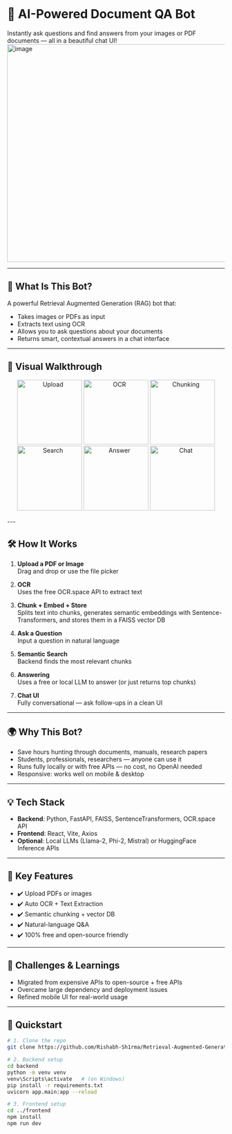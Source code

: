 # 🤖 AI-Powered Document QA Bot

Instantly ask questions and find answers from your images or PDF documents — all in a beautiful chat UI!
<img width="1588" height="505" alt="image" src="https://github.com/user-attachments/assets/ce90238f-835b-4060-9810-75136fbf9710" />


---

## 🚀 What Is This Bot?

A powerful Retrieval Augmented Generation (RAG) bot that:

- Takes images or PDFs as input
- Extracts text using OCR
- Allows you to ask questions about your documents
- Returns smart, contextual answers in a chat interface

---

## 🎨 Visual Walkthrough

<p align="center">
  <img src="https://github.com/user-attachments/assets/10b91146-f22c-443c-85d4-a869452d8465" alt="Upload" width="150" />
  <img src="https://github.com/user-attachments/assets/e9739534-d090-40dd-a240-dfc5ae2d7143" alt="OCR" width="150" />
  <img src="https://github.com/user-attachments/assets/19a379d7-8209-42d9-8a9c-ab78c57d29f4" alt="Chunking" width="150" />
  <img src="https://github.com/user-attachments/assets/5cc770ba-9efc-49d1-b595-db0840f4cbba" alt="Search" width="150" />
  <img src="https://github.com/user-attachments/assets/a26f5a23-7805-4f95-80a5-d7832ba9a20d" alt="Answer" width="150" />
  <img src="https://github.com/user-attachments/assets/90f704d9-3cb6-4557-87af-fb01aeb13ae2" alt="Chat" width="150" />
</p>
---

## 🛠️ How It Works

1. **Upload a PDF or Image**  
   Drag and drop or use the file picker

2. **OCR**  
   Uses the free OCR.space API to extract text

3. **Chunk + Embed + Store**  
   Splits text into chunks, generates semantic embeddings with Sentence-Transformers, and stores them in a FAISS vector DB

4. **Ask a Question**  
   Input a question in natural language

5. **Semantic Search**  
   Backend finds the most relevant chunks

6. **Answering**  
   Uses a free or local LLM to answer (or just returns top chunks)

7. **Chat UI**  
   Fully conversational — ask follow-ups in a clean UI

---

## 🌍 Why This Bot?

- Save hours hunting through documents, manuals, research papers
- Students, professionals, researchers — anyone can use it
- Runs fully locally or with free APIs — no cost, no OpenAI needed
- Responsive: works well on mobile & desktop

---

## 💡 Tech Stack

- **Backend**: Python, FastAPI, FAISS, SentenceTransformers, OCR.space API
- **Frontend**: React, Vite, Axios
- **Optional**: Local LLMs (Llama-2, Phi-2, Mistral) or HuggingFace Inference APIs

---

## 🧩 Key Features

- ✔️ Upload PDFs or images
- ✔️ Auto OCR + Text Extraction
- ✔️ Semantic chunking + vector DB
- ✔️ Natural-language Q&A
- ✔️ 100% free and open-source friendly

---

## 🤔 Challenges & Learnings

- Migrated from expensive APIs to open-source + free APIs
- Overcame large dependency and deployment issues
- Refined mobile UI for real-world usage

---

## 🚦 Quickstart

```bash
# 1. Clone the repo
git clone https://github.com/Rishabh-Sh1rma/Retrieval-Augmented-Generation--QA-ChatBot.git

# 2. Backend setup
cd backend
python -m venv venv
venv\Scripts\activate   # (on Windows)
pip install -r requirements.txt
uvicorn app.main:app --reload

# 3. Frontend setup
cd ../frontend
npm install
npm run dev
